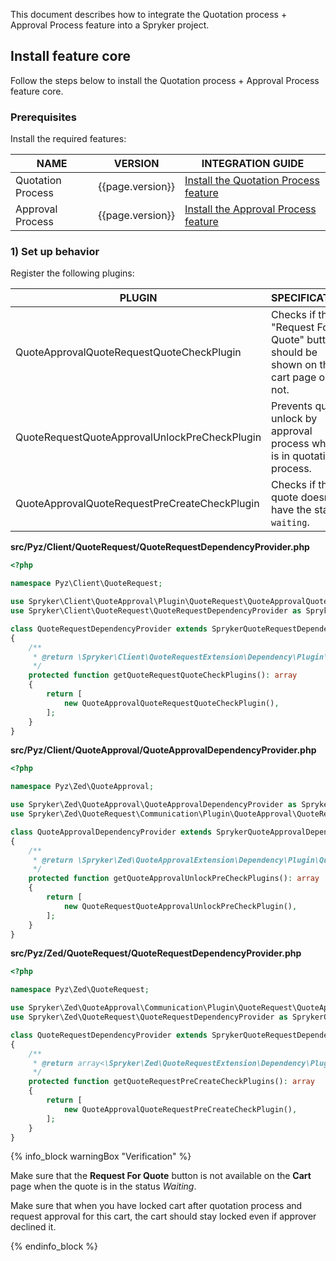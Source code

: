 

This document describes how to integrate the Quotation process + Approval Process feature into a Spryker project.

## Install feature core

Follow the steps below to install the Quotation process + Approval Process feature core.

### Prerequisites

Install the required features:

| NAME              | VERSION          | INTEGRATION GUIDE |
|-------------------|------------------|------------------|
| Quotation Process | {{page.version}} | [Install the Quotation Process feature](/docs/pbc/all/request-for-quote/{{page.version}}/install-and-upgrade/install-features/install-the-quotation-process-feature.html) |
| Approval Process  | {{page.version}} | [Install the Approval Process feature](/docs/scos/dev/feature-integration-guides/{{page.version}}/approval-process-feature-integration.html) |

### 1) Set up behavior

Register the following plugins:

| PLUGIN | SPECIFICATION | PREREQUISITES | NAMESPACE |
|---|---|---|---|
| QuoteApprovalQuoteRequestQuoteCheckPlugin | Checks if the "Request For Quote" button should be shown on the cart page or not. | None | Spryker\Client\QuoteApproval\Plugin\QuoteRequest |
| QuoteRequestQuoteApprovalUnlockPreCheckPlugin | Prevents quote unlock  by approval process when it is in quotation process. | None | Spryker\Zed\QuoteRequest\Communication\Plugin\QuoteApproval |
| QuoteApprovalQuoteRequestPreCreateCheckPlugin | Checks if the quote doesn't have the status `waiting`. | None | Spryker\Zed\QuoteApproval\Communication\Plugin\QuoteRequest |

**src/Pyz/Client/QuoteRequest/QuoteRequestDependencyProvider.php**

```php
<?php

namespace Pyz\Client\QuoteRequest;

use Spryker\Client\QuoteApproval\Plugin\QuoteRequest\QuoteApprovalQuoteRequestQuoteCheckPlugin;
use Spryker\Client\QuoteRequest\QuoteRequestDependencyProvider as SprykerQuoteRequestDependencyProvider;

class QuoteRequestDependencyProvider extends SprykerQuoteRequestDependencyProvider
{
    /**
     * @return \Spryker\Client\QuoteRequestExtension\Dependency\Plugin\QuoteRequestQuoteCheckPluginInterface[]
     */
    protected function getQuoteRequestQuoteCheckPlugins(): array
    {
        return [
            new QuoteApprovalQuoteRequestQuoteCheckPlugin(),
        ];
    }
}
```

**src/Pyz/Client/QuoteApproval/QuoteApprovalDependencyProvider.php**

```php
<?php

namespace Pyz\Zed\QuoteApproval;

use Spryker\Zed\QuoteApproval\QuoteApprovalDependencyProvider as SprykerQuoteApprovalDependencyProvider;
use Spryker\Zed\QuoteRequest\Communication\Plugin\QuoteApproval\QuoteRequestQuoteApprovalUnlockPreCheckPlugin;

class QuoteApprovalDependencyProvider extends SprykerQuoteApprovalDependencyProvider
{
    /**
     * @return \Spryker\Zed\QuoteApprovalExtension\Dependency\Plugin\QuoteApprovalUnlockPreCheckPluginInterface[]
     */
    protected function getQuoteApprovalUnlockPreCheckPlugins(): array
    {
        return [
            new QuoteRequestQuoteApprovalUnlockPreCheckPlugin(),
        ];
    }
}
```

**src/Pyz/Zed/QuoteRequest/QuoteRequestDependencyProvider.php**

```php
<?php

namespace Pyz\Zed\QuoteRequest;

use Spryker\Zed\QuoteApproval\Communication\Plugin\QuoteRequest\QuoteApprovalQuoteRequestPreCreateCheckPlugin;
use Spryker\Zed\QuoteRequest\QuoteRequestDependencyProvider as SprykerQuoteRequestDependencyProvider;

class QuoteRequestDependencyProvider extends SprykerQuoteRequestDependencyProvider
{
    /**
     * @return array<\Spryker\Zed\QuoteRequestExtension\Dependency\Plugin\QuoteRequestPreCreateCheckPluginInterface>
     */
    protected function getQuoteRequestPreCreateCheckPlugins(): array
    {
        return [
            new QuoteApprovalQuoteRequestPreCreateCheckPlugin(),
        ];
    }
}

```

{% info_block warningBox "Verification" %}

Make sure that the **Request For Quote** button is not available on the **Cart** page when the quote is in the status *Waiting*.

Make sure that when you have locked cart after quotation process and request approval for this cart, the cart should stay locked even if approver declined it.

{% endinfo_block %}

